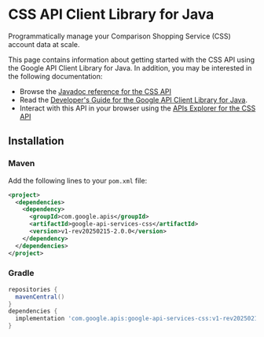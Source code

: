 # CSS API Client Library for Java

Programmatically manage your Comparison Shopping Service (CSS) account data at scale.

This page contains information about getting started with the CSS API
using the Google API Client Library for Java. In addition, you may be interested
in the following documentation:

* Browse the [Javadoc reference for the CSS API][javadoc]
* Read the [Developer's Guide for the Google API Client Library for Java][google-api-client].
* Interact with this API in your browser using the [APIs Explorer for the CSS API][api-explorer]

## Installation

### Maven

Add the following lines to your `pom.xml` file:

```xml
<project>
  <dependencies>
    <dependency>
      <groupId>com.google.apis</groupId>
      <artifactId>google-api-services-css</artifactId>
      <version>v1-rev20250215-2.0.0</version>
    </dependency>
  </dependencies>
</project>
```

### Gradle

```gradle
repositories {
  mavenCentral()
}
dependencies {
  implementation 'com.google.apis:google-api-services-css:v1-rev20250215-2.0.0'
}
```

[javadoc]: https://googleapis.dev/java/google-api-services-css/latest/index.html
[google-api-client]: https://github.com/googleapis/google-api-java-client/
[api-explorer]: https://developers.google.com/apis-explorer/#p/css/v1/
